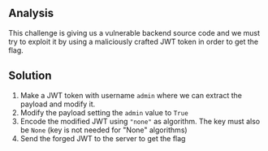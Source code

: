 ## Analysis
This challenge is giving us a vulnerable backend source code and we must try to exploit it by using a maliciously crafted JWT token in order to get the flag.

## Solution
1. Make a JWT token with username `admin` where we can extract the payload and modify it.
2. Modify the payload setting the `admin` value to `True`
4. Encode the modified JWT using `"none"` as algorithm. The key must also be `None` (key is not needed for "None" algorithms)
6. Send the forged JWT to the server to get the flag
